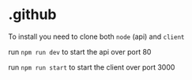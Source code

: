 # .github

To install you need to clone both ```node``` (api) and ```client```

run ```npm run dev``` to start the api over port 80

run ```npm run start``` to start the client over port 3000
